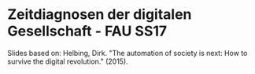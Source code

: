 # Zeitdiagnosen der digitalen Gesellschaft - FAU SS17

Slides based on: 
Helbing, Dirk. "The automation of society is next: How to survive the digital revolution." (2015).
